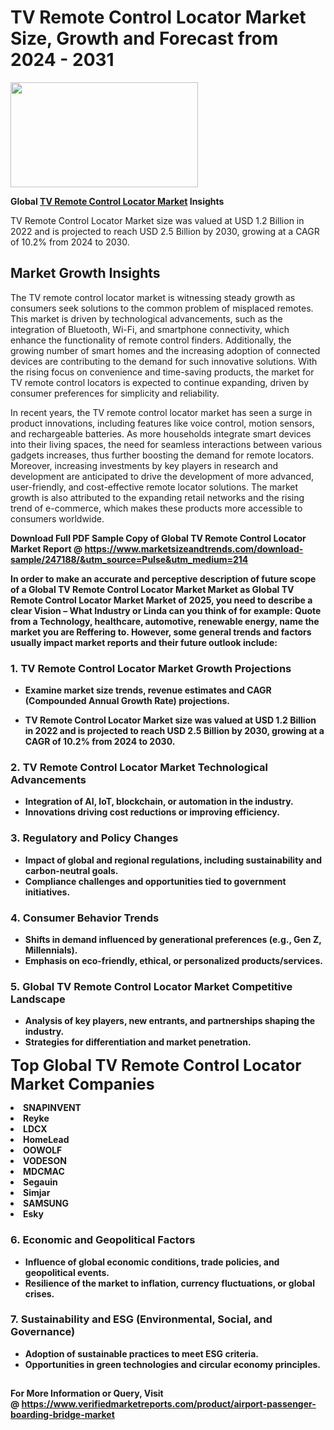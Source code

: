 <H1>TV Remote Control Locator Market Size, Growth and Forecast from 2024 - 2031</H1><img class="aligncenter size-medium wp-image-584254" src="https://thirdeyenews.in/wp-content/uploads/2024/09/Global-Market-Research-300x168.jpeg" alt="" width="300" height="168" /><p><strong>Global&nbsp;<a href="https://www.marketsizeandtrends.com/download-sample/247188/&amp;utm_source=Pulse&amp;utm_medium=214">TV Remote Control Locator Market</a> Insights</strong></p><p>TV Remote Control Locator Market size was valued at USD 1.2 Billion in 2022 and is projected to reach USD 2.5 Billion by 2030, growing at a CAGR of 10.2% from 2024 to 2030.</p><p><h2>Market Growth Insights</h2> <p>The TV remote control locator market is witnessing steady growth as consumers seek solutions to the common problem of misplaced remotes. This market is driven by technological advancements, such as the integration of Bluetooth, Wi-Fi, and smartphone connectivity, which enhance the functionality of remote control finders. Additionally, the growing number of smart homes and the increasing adoption of connected devices are contributing to the demand for such innovative solutions. With the rising focus on convenience and time-saving products, the market for TV remote control locators is expected to continue expanding, driven by consumer preferences for simplicity and reliability.</p> <p><strong></strong></p> <p>In recent years, the TV remote control locator market has seen a surge in product innovations, including features like voice control, motion sensors, and rechargeable batteries. As more households integrate smart devices into their living spaces, the need for seamless interactions between various gadgets increases, thus further boosting the demand for remote locators. Moreover, increasing investments by key players in research and development are anticipated to drive the development of more advanced, user-friendly, and cost-effective remote locator solutions. The market growth is also attributed to the expanding retail networks and the rising trend of e-commerce, which makes these products more accessible to consumers worldwide.</p> <p><strong></p><p><span class=""><strong>Download Full PDF Sample Copy of Global TV Remote Control Locator Market Report</strong> @ <a href="https://www.marketsizeandtrends.com/download-sample/247188/&amp;utm_source=Pulse&amp;utm_medium=214" target="_blank">https://www.marketsizeandtrends.com/download-sample/247188/&amp;utm_source=Pulse&amp;utm_medium=214</a></span></p><p>In order to make an accurate and perceptive description of future scope of a Global&nbsp;TV Remote Control Locator Market Market as Global&nbsp;TV Remote Control Locator Market Market of 2025, you need to describe a clear Vision &ndash; What Industry or Linda can you think of for example: Quote from a Technology, healthcare, automotive, renewable energy, name the market you are Reffering to. However, some general trends and factors usually impact market reports and their future outlook include:</p><h3>1.&nbsp;<strong>TV Remote Control Locator Market Growth Projections</strong></h3><ul><li>Examine market size trends, revenue estimates and CAGR (Compounded Annual Growth Rate) projections.</li><li><p>TV Remote Control Locator Market size was valued at USD 1.2 Billion in 2022 and is projected to reach USD 2.5 Billion by 2030, growing at a CAGR of 10.2% from 2024 to 2030.</p></li></ul><h3>2.&nbsp;<strong>TV Remote Control Locator Market Technological Advancements</strong></h3><ul><li>Integration of AI, IoT, blockchain, or automation in the industry.</li><li>Innovations driving cost reductions or improving efficiency.</li></ul><h3>3.&nbsp;<strong>Regulatory and Policy Changes</strong></h3><ul><li>Impact of global and regional regulations, including sustainability and carbon-neutral goals.</li><li>Compliance challenges and opportunities tied to government initiatives.</li></ul><h3>4.&nbsp;<strong>Consumer Behavior Trends</strong></h3><ul><li>Shifts in demand influenced by generational preferences (e.g., Gen Z, Millennials).</li><li>Emphasis on eco-friendly, ethical, or personalized products/services.</li></ul><h3>5.&nbsp;<strong>Global TV Remote Control Locator Market Competitive Landscape</strong></h3><ul><li>Analysis of key players, new entrants, and partnerships shaping the industry.</li><li>Strategies for differentiation and market penetration.</li></ul><p data-pm-slice="1 1 []"><span style="color: inherit; font-family: inherit; font-size: 25px;">Top Global TV Remote Control Locator Market Companies</span></p><div class="" data-test-id=""><p><li>SNAPINVENT</li><li> Reyke</li><li> LDCX</li><li> HomeLead</li><li> OOWOLF</li><li> VODESON</li><li> MDCMAC</li><li> Segauin</li><li> Simjar</li><li> SAMSUNG</li><li> Esky</li></p></div><h3>6.&nbsp;<strong>Economic and Geopolitical Factors</strong></h3><ul><li>Influence of global economic conditions, trade policies, and geopolitical events.</li><li>Resilience of the market to inflation, currency fluctuations, or global crises.</li></ul><h3>7.&nbsp;<strong>Sustainability and ESG (Environmental, Social, and Governance)</strong></h3><ul><li>Adoption of sustainable practices to meet ESG criteria.</li><li>Opportunities in green technologies and circular economy principles.</li></ul><h2><strong style="font-size: 14px;">For More Information or Query, Visit @&nbsp;</strong><a style="background-color: #ffffff; font-size: 14px;" href="https://www.marketsizeandtrends.com/report/tv-remote-control-locator-market/" target="_blank">https://www.verifiedmarketreports.com/product/airport-passenger-boarding-bridge-market</a></h2>
